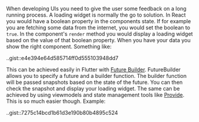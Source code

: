 <!--
.. title: Flutter loading screen with future builder
.. slug: flutter-loading-screen-with-future-builder
.. date: 2019-07-11 10:43:59 UTC+03:00
.. tags: flutter, programming, dart
.. category: 
.. link: 
.. description: 
.. type: text
-->

When developing UIs you need to give the user some feedback on a long running process. A loading widget is normally the go to solution. In React you would have a boolean property in the components state. If for example you are fetching some data from the internet, you would set the boolean to `true`. In the component's `render` method you would display a loading widget based on the value of that boolean property. When you have your data you show the right component. Something like:

..gist::e4e394e64d585714ff0d555103948dd7

This can be achieved easily in Flutter with [Future Builder](https://api.flutter.dev/flutter/widgets/FutureBuilder-class.html). FutureBuilder allows you to specify a future and a builder function. The builder function will be passed snapshots based on the state of the future. You can then check the snapshot and display your loading widget. The same can be achieved by using viewmodels and state management tools like [Provide](https://pub.dev/packages/provider). This is so much easier though. Example:

..gist::7275c14bcd1b61d3e190b80b4895c524
